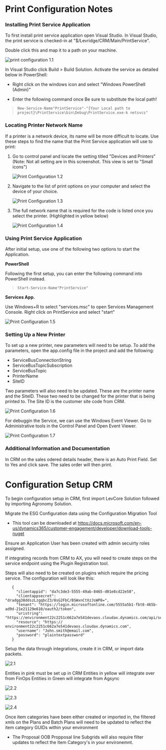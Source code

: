 # Print Configuration Notes
### Installing Print Service Application
To first install print service application open Visual Studio.
In Visual Studio, the print service is checked-in at "$/Levridge/CRM/Main/PrintService".

Double click this and map it to a path on your machine.

![print configuration 1.1](file:///C:/Users/emilys/Source/Repos/LevridgeIntegrationDocs/docs/assets/images/Print%20Configuration%201.1.png)

In Visual Studio click Build > Build Solution.
Activate the service as detailed below in PowerShell:

- Right click on the windows icon and select "Windows PowerShell (Admin)"

- Enter the following command once Be sure to substitute the local path!
    
>     New-Service-Name"PrintService"-"{Your Local path to project}\PrintService\bin\Debug\PrintService.exe-k netsvcs"
 
### Locating Printer Network Name
If a printer is a network device, its name will be more difficult to locate.
Use these steps to find the name that
the Print Service application will use to print:

1. Go to control panel and locate the setting titled "Devices and Printers"
(Note: Not all setting are in this screenshot. This view is set to "Small icons")

     ![Print Configuration 1.2](file:///C:/Users/emilys/Source/Repos/LevridgeIntegrationDocs/docs/assets/images/Print%20Configuration%201.2.png)

2. Navigate to the list of print options on your computer and select the device of your choice.

     ![Print Configuration 1.3](file:///C:/Users/emilys/Source/Repos/LevridgeIntegrationDocs/docs/assets/images/Print%20Configuration%201.3.png)

3. The full network name that is required for the code is listed once you select the printer. (Highlighted in yellow below)

     ![Print Configuration 1.4](file:///C:/Users/emilys/Source/Repos/LevridgeIntegrationDocs/docs/assets/images/Print%20Configuration%201.4.png)


### Using Print Service Application
After initial setup, use one of the following two options to start the Application.

**PowerShell**

Following the first setup, you can enter the following command into PowerShell instead.
    
>     Start-Service-Name"PrintService"

**Services App.**

Use Windows+R to select "services.msc" to open Services Management Console. Right click on PrintService and select "start"

![Print Configuration 1.5](file:///C:/Users/emilys/Source/Repos/LevridgeIntegrationDocs/docs/assets/images/Print%20Configuration%201.5.png)

### Setting Up a New Printer

To set up a new printer, new parameters will need to be setup. To add the parameters, open the app.config file in the project and add the following:

- ServiceBusConnectionString
- ServiceBusTopicSubscription
- ServiceBusTopic
- PrinterName
- SiteID

Two parameters will also need to be updated.
These are the printer name and the SiteID.
These two need to be changed for the printer that is being printed to.
The Site ID is the customer site code from CRM.

![Print Configuration 1.6](file:///C:/Users/emilys/Source/Repos/LevridgeIntegrationDocs/docs/assets/images/Print%20Configuration%201.6.png)

For debuggin the Service, we can use the Windows Event Viewer. Go to Administrative tools in the Control Panel and Open Event Viewer.

![Print Configuration 1.7](file:///C:/Users/emilys/Source/Repos/LevridgeIntegrationDocs/docs/assets/images/Print%20Configuration%201.7.png)

### Additional Information and Documentation

In CRM on the sales odered details header, there is an Auto Print Field. Set to Yes and click save. The sales order will then print. 
 

# Configuration Setup CRM
To begin configuration setup in CRM, first import LevCore Solution followed by importing
Agronomy Solution.

Migrate the ESG Configuration data using the Configuration Migration Tool
   - This tool can be downloaded at https://docs.microsoft.com/en-us/dynamics365/customer-engagement/developer/download-tools-nuget

Ensure an Application User has been created with admin secuirty roles assigned.

If integrating records from CRM to AX, you will need to create steps on the service endpoint using the Plugin Registration tool.

Steps will also need to be created on plugins which require the pricing service. The configuration will look like this:
```<language>
   {
     "clientappid": "da7c3de3-5555-49ab-8465-d01e8cd22e58",
     "clientappsecret": "dradgg38ddszLzgqbcZ3/8sG2FbC/BSWxnCtXzJsWP8=",
     "tenant": "https://login.microsoftonline.com/5555a5b1-fbt8-465b-ad9d-21e21129e610/oauth2/token",
     "uristring": "https://environment22c2251c662a7e541devaos.cloudax.dynamics.com/api/services/LevPricingServices/PricingService/getPricing",
     "resource": "https:// environment22c2251c662a7e541devaos.cloudax.dynamics.com",
     "username": "John.smith@email.com",
     "password": "plaintextpassword"
   }
```

Setup the data through integrations, create it in CRM, or import data packets.

![2.1](file:///C:/Users/emilys/Source/Repos/LevridgeIntegrationDocs/docs/assets/images/2.1.png)

Entities in pink must be set up in CRM
Entities in yellow will integrate over from FinOps
Entities in Green will integrate from Agsync

![2.2](file:///C:/Users/emilys/Source/Repos/LevridgeIntegrationDocs/docs/assets/images/2.2.png)

![2.3](file:///C:/Users/emilys/Source/Repos/LevridgeIntegrationDocs/docs/assets/images/2.3.png)

![2.4](file:///C:/Users/emilys/Source/Repos/LevridgeIntegrationDocs/docs/assets/images/2.4.png)

Once item categories have been either created or imported in, the filtered xmls on the Plans and Batch Plans will need to be updated to reflect the item category GUIDs within 
your environment
   
  - The Proposal OOB Propposal line Subgrids will also require filter updates to reflect the Item Category's in your environemnt.



 